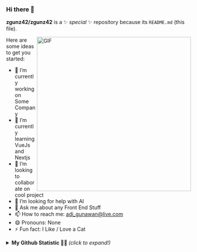 ### Hi there 👋

**zgunz42/zgunz42** is a ✨ _special_ ✨ repository because its `README.md` (this file).


  <img align="right" width="420" alt="GIF" src="https://lh3.googleusercontent.com/proxy/sbihcUg5zOKoat1rM3BWhUFJi1nNs0JGVqJacj8tQfQ3crVihDWHD4xb4LtGrPJ4i14hR1rSXLneWWd4ls1Q7k30wojfVURMKgkJw3cu8XNEbJDJKBQ" />
  
<summary align="left">
Here are some ideas to get you started:

- 🔭 I’m currently working on Some Company
- 🌱 I’m currently learning VueJs and Nextjs
- 👯 I’m looking to collaborate on cool project
- 🤔 I’m looking for help with AI
- 💬 Ask me about any Front End Stuff 
- 📫 How to reach me: adi_gunawan@live.com
- 😄 Pronouns: None
- ⚡ Fun fact: I Like / Love a Cat
</summary>


<details>
<summary> <b> My Github Statistic 🐱‍🏍 </b> <i>(click to expand!)</i> </summary>
  <br />
  
 ![Adi's github stats](https://github-readme-stats.vercel.app/api?username=zgunz42)
 
  </details>
